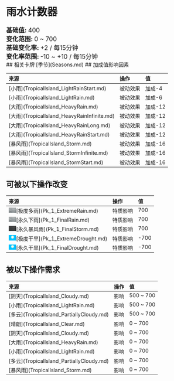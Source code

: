 # 雨水计数器  
  
<div style="font-size:1.2em"><b>基础值: </b> 400 </div>  
<div style="font-size:1.2em"><b>变化范围: </b> 0 ~ 700 </div>  
<div style="font-size:1.2em"><b>基础变化率: </b> +2 / 每15分钟 </div>  
<div style="font-size:1.2em"><b>变化率范围: </b> -10 ~ +10 / 每15分钟
                </div>  
## 相关卡牌  
[季节](Seasons.md)  
## 加成值影响因素  
<style>
        .table4160 th,td{
            text-align:left;
            vertical-align:top;
        }
        </style><table class="table table-bordered table4160" data-toggle="table"  ><thead style=""><tr ><th  style=""  >来源</th><th  style=""  >操作</th><th  style=""  >值</th></tr></thead><tr ><td  style=""  >[小雨](TropicalIsland_LightRainStart.md)</td><td  style=""  >被动效果</td><td  style=""  >加成-4</td></tr><tr ><td  style=""  >[小雨](TropicalIsland_LightRain.md)</td><td  style=""  >被动效果</td><td  style=""  >加成-6</td></tr><tr ><td  style=""  >[大雨](TropicalIsland_HeavyRain.md)</td><td  style=""  >被动效果</td><td  style=""  >加成-12</td></tr><tr ><td  style=""  >[大雨](TropicalIsland_HeavyRainInfinite.md)</td><td  style=""  >被动效果</td><td  style=""  >加成-12</td></tr><tr ><td  style=""  >[大雨](TropicalIsland_HeavyRainLong.md)</td><td  style=""  >被动效果</td><td  style=""  >加成-12</td></tr><tr ><td  style=""  >[大雨](TropicalIsland_HeavyRainStart.md)</td><td  style=""  >被动效果</td><td  style=""  >加成-12</td></tr><tr ><td  style=""  >[暴风雨](TropicalIsland_Storm.md)</td><td  style=""  >被动效果</td><td  style=""  >加成-16</td></tr><tr ><td  style=""  >[暴风雨](TropicalIsland_StormInfinite.md)</td><td  style=""  >被动效果</td><td  style=""  >加成-16</td></tr><tr ><td  style=""  >[暴风雨](TropicalIsland_StormStart.md)</td><td  style=""  >被动效果</td><td  style=""  >加成-16</td></tr></tbody></table>  
  
## 可被以下操作改变  
<style>
        .table5947 th,td{
            text-align:left;
            vertical-align:top;
        }
        </style><table class="table table-bordered table5947" data-toggle="table"  ><thead style=""><tr ><th  style=""  >来源</th><th  style=""  >操作</th><th  style=""  data-sortable="true"  >值</th></tr></thead><tr ><td  style=""  ><div style="width:20px;display:inline-block;text-align:center"><img decoding="async" src="../wiki/Sprite/WeatherHeavyRain_0.png" href="a.md" style="max-width:20px;max-height:20px;"></div>[极度多雨](Pk_1_ExtremeRain.md)</td><td  style=""  >特质影响</td><td  style=""  >700</td></tr><tr ><td  style=""  ><div style="width:20px;display:inline-block;text-align:center"><img decoding="async" src="../wiki/Sprite/WeatherHeavyRain_0.png" href="a.md" style="max-width:20px;max-height:20px;"></div>[永久下雨](Pk_1_FinalRain.md)</td><td  style=""  >特质影响</td><td  style=""  >700</td></tr><tr ><td  style=""  ><div style="width:20px;display:inline-block;text-align:center"><img decoding="async" src="../wiki/Sprite/WeatherStorm_0.png" href="a.md" style="max-width:20px;max-height:20px;"></div>[永久暴风雨](Pk_1_FinalStorm.md)</td><td  style=""  >特质影响</td><td  style=""  >700</td></tr><tr ><td  style=""  ><div style="width:20px;display:inline-block;text-align:center"><img decoding="async" src="../wiki/Sprite/WeatherClear_0.png" href="a.md" style="max-width:20px;max-height:20px;"></div>[极度干旱](Pk_1_ExtremeDrought.md)</td><td  style=""  >特质影响</td><td  style=""  >-700</td></tr><tr ><td  style=""  ><div style="width:20px;display:inline-block;text-align:center"><img decoding="async" src="../wiki/Sprite/WeatherClear_0.png" href="a.md" style="max-width:20px;max-height:20px;"></div>[永久干旱](Pk_1_FinalDrought.md)</td><td  style=""  >特质影响</td><td  style=""  >-700</td></tr></tbody></table>  
  
## 被以下操作需求  
<style>
        .table1049 th,td{
            text-align:left;
            vertical-align:top;
        }
        </style><table class="table table-bordered table1049" data-toggle="table"  ><thead style=""><tr ><th  style=""  >来源</th><th  style=""  >操作</th><th  style=""  >值</th></tr></thead><tr ><td  style=""  >[阴天](TropicalIsland_Cloudy.md)</td><td  style=""  >影响</td><td  style=""  >500 ~ 700</td></tr><tr ><td  style=""  >[小雨](TropicalIsland_LightRain.md)</td><td  style=""  >影响</td><td  style=""  >500 ~ 700</td></tr><tr ><td  style=""  >[多云](TropicalIsland_PartiallyCloudy.md)</td><td  style=""  >影响</td><td  style=""  >500 ~ 700</td></tr><tr ><td  style=""  >[晴朗](TropicalIsland_Clear.md)</td><td  style=""  >影响</td><td  style=""  >0 ~ 700</td></tr><tr ><td  style=""  >[阴天](TropicalIsland_Cloudy.md)</td><td  style=""  >影响</td><td  style=""  >0 ~ 700</td></tr><tr ><td  style=""  >[大雨](TropicalIsland_HeavyRain.md)</td><td  style=""  >影响</td><td  style=""  >0 ~ 700</td></tr><tr ><td  style=""  >[小雨](TropicalIsland_LightRain.md)</td><td  style=""  >影响</td><td  style=""  >0 ~ 700</td></tr><tr ><td  style=""  >[多云](TropicalIsland_PartiallyCloudy.md)</td><td  style=""  >影响</td><td  style=""  >0 ~ 700</td></tr><tr ><td  style=""  >[暴风雨](TropicalIsland_Storm.md)</td><td  style=""  >影响</td><td  style=""  >0 ~ 700</td></tr></tbody></table>  
  


<script>document.title="雨水计数器 - 卡牌生存百科 Card Survival Wiki";</script>